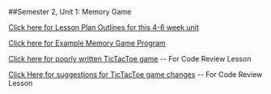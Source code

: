 ##Semester 2, Unit 1: Memory Game

[Click here for Lesson Plan Outlines for this 4-6 week unit](https://docs.google.com/document/d/1mXCYjycY4xutOv_IrqyLP-HeRo9dXXXjKlrkOrskGcs/edit?usp=sharing)

[Click here for Example Memory Game Program](https://github.com/ScriptEdcurriculum/curriculum/tree/master/lessons/S02%2001%20Introductory%20Lesson/Memory)

[Click here for poorly written TicTacToe game](https://github.com/ScriptEdcurriculum/curriculum/tree/master/lessons/S02%2001%20Introductory%20Lesson/TicTacToeBad) -- For Code Review Lesson

[Click Here for suggestions for TicTacToe game changes](https://docs.google.com/document/d/1NXIgBRjMuojTCeLI0cG5FIPyOVvt8CoSQt4x4DGS1Fo/edit?usp=sharing) -- For Code Review Lesson
